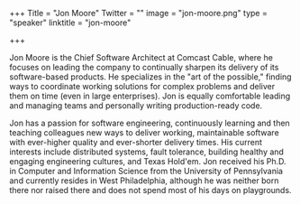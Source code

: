 +++
Title = "Jon Moore"
Twitter = ""
image = "jon-moore.png"
type = "speaker"
linktitle = "jon-moore"

+++

Jon Moore is the Chief Software Architect at Comcast Cable, where he
focuses on leading the company to continually sharpen its delivery of its
software-based products. He specializes in the "art of the possible," finding
ways to coordinate working solutions for complex problems and deliver them
on time (even in large enterprises). Jon is equally comfortable leading and
managing teams and personally writing production-ready code.

Jon has a passion for software engineering, continuously learning and then
teaching colleagues new ways to deliver working, maintainable software with
ever-higher quality and ever-shorter delivery times.  His current interests
include distributed systems, fault tolerance, building healthy and engaging
engineering cultures, and Texas Hold'em.  Jon received his Ph.D. in Computer
and Information Science from the University of Pennsylvania and currently
resides in West Philadelphia, although he was neither born there nor raised
there and does not spend most of his days on playgrounds.
